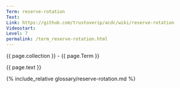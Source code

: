 ```yaml
---
Term: reserve-rotation
Text: 
Link: https://github.com/trustoverip/acdc/wiki/reserve-rotation
Videostart: 
Level: 7
permalink: /term_reserve-rotation.html
---
```


{{ page.collection }} - {{ page.Term }}

   {{ page.text }}

{% include_relative glossary/reserve-rotation.md %}
